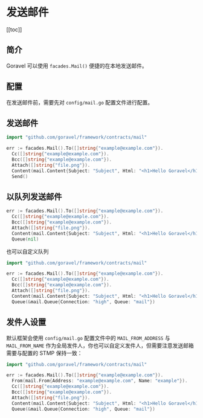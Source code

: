 # 发送邮件

[[toc]]

## 简介

Goravel 可以使用 `facades.Mail()` 便捷的在本地发送邮件。

## 配置

在发送邮件前，需要先对 `config/mail.go` 配置文件进行配置。

## 发送邮件

```go
import "github.com/goravel/framework/contracts/mail"

err := facades.Mail().To([]string{"example@example.com"}).
  Cc([]string{"example@example.com"}).
  Bcc([]string{"example@example.com"}).
  Attach([]string{"file.png"}).
  Content(mail.Content{Subject: "Subject", Html: "<h1>Hello Goravel</h1>"}).
  Send()
```

## 以队列发送邮件

```go
err := facades.Mail().To([]string{"example@example.com"}).
  Cc([]string{"example@example.com"}).
  Bcc([]string{"example@example.com"}).
  Attach([]string{"file.png"}).
  Content(mail.Content{Subject: "Subject", Html: "<h1>Hello Goravel</h1>"}).
  Queue(nil)
```

也可以自定义队列

```go
import "github.com/goravel/framework/contracts/mail"

err := facades.Mail().To([]string{"example@example.com"}).
  Cc([]string{"example@example.com"}).
  Bcc([]string{"example@example.com"}).
  Attach([]string{"file.png"}).
  Content(mail.Content{Subject: "Subject", Html: "<h1>Hello Goravel</h1>"}).
  Queue(&mail.Queue{Connection: "high", Queue: "mail"})
```

## 发件人设置

默认框架会使用 `config/mail.go` 配置文件中的 `MAIL_FROM_ADDRESS` 与 `MAIL_FROM_NAME` 作为全局发件人，你也可以自定义发件人，但需要注意发送邮箱需要与配置的 STMP 保持一致：

```go
import "github.com/goravel/framework/contracts/mail"

err := facades.Mail().To([]string{"example@example.com"}).
  From(mail.From{Address: "example@example.com", Name: "example"}).
  Cc([]string{"example@example.com"}).
  Bcc([]string{"example@example.com"}).
  Attach([]string{"file.png"}).
  Content(mail.Content{Subject: "Subject", Html: "<h1>Hello Goravel</h1>"}).
  Queue(&mail.Queue{Connection: "high", Queue: "mail"})
```

<CommentService/>